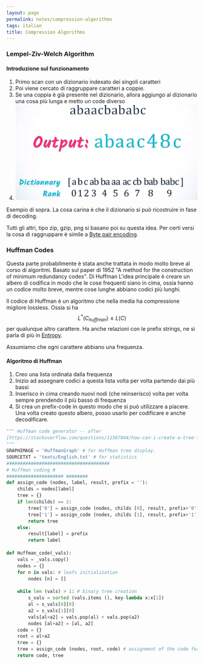 ```yaml
---
layout: page
permalink: notes/compression-algorithms
tags: italian
title: Compression Algorithms
---
```


### Lempel-Ziv-Welch Algorithm
#### Introduzione sul funzionamento
1. Primo scan con un dizionario indexato dei singoli caratteri
2. Poi viene cercato di raggruppare caratteri a coppie.
3. Se una coppia è già presente nel dizionario, allora aggiungo al dizionario una cosa più lunga e metto un code diverso
4. <img src="/images/notes/Introduction to Algorithmic Information and Complexity-20240217115716857.webp" alt="Introduction to Algorithmic Information and Complexity-20240217115716857">
Esempio di sopra.
La cosa carina è che il dizionario si può ricostruire in fase di decoding.

Tutti gli altri, tipo zip, gzip, png si basano poi su questa idea.
Per certi versi la cosa di raggruppare è simile a [Byte pair encoding](/notes/tokenization). 


### Huffman Codes
Questa parte probabilmente è stata anche trattata in modo molto breve al corso di algoritmi.
Basato sul paper di 1952 "A method for the construction of minimum redundancy codes". Di Huffman
L'idea principale è creare un albero di codifica in modo che le cose frequenti siano in cima, ossia hanno un codice molto breve, mentre cose lunghe abbiano codici più lunghi.

Il codice di Huffman è un algoritmo che nella media ha compressione migliore lossless.
Ossia si ha $$L^{*}(C_{huffman}) \leq L(C)$$ per qualunque altro carattere. Ha anche relazioni con le prefix strings, ne si parla di più in [Entropy](/notes/entropy).

Assumiamo che ogni carattere abbiano una frequenza.
#### Algoritmo di Huffman
1. Creo una lista ordinata dalla frequenza
2. Inizio ad assegnare codici a questa lista volta per volta partendo dai più bassi
3. Inserisco in cima creando nuovi nodi (che reinserisco) volta per volta sempre prendendo il più basso di frequenza
4. Si crea un prefix-code in questo modo che si può utilizzare a piacere.
Una volta creato questo albero, posso usarlo per codificare e anche decodificare.
```python
""" Huffman code generator -- after
[https://stackoverflow.com/questions/11587044/how-can-i-create-a-tree-for-huffman-encoding-and-decoding](https://stackoverflow.com/questions/11587044/how-can-i-create-a-tree-for-huffman-encoding-and-decoding)
"""
GRAPHIMAGE = 'HuffmanGraph' # for Huffman tree display.
SOURCETXT = 'texts/English.txt' # for statistics
######################################
# Huffman coding #
##################### ########
def assign_code (nodes, label, result, prefix = ''):
	childs = nodes[label]
	tree = {}
	if len(childs) == 2:
		tree['0'] = assign_code (nodes, childs [0], result, prefix+'0')
		tree['1'] = assign_code (nodes, childs [1], result, prefix+'1')
		return tree
	else:
		result[label] = prefix
		return label

def Huffman_code(_vals):
	vals = _vals.copy()
	nodes = {}
	for n in vals: # leafs initialization
		nodes [n] = []
		
	while len (vals) > 1: # binary tree creation
		s_vals = sorted (vals.items (), key-lambda x:x[1])
		al = s_vals[0][0]
		a2 = s_vals[1][0]
		vals[al+a2] = vals.pop(al) + vals.pop(a2)
		nodes [al+a2] = [al, a2]
	code = {}
	root = al+a2
	tree = {}
	tree = assign_code (nodes, root, code) # assignment of the code for the given binary tree
	return code, tree
```